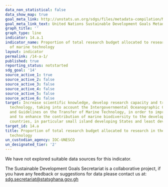 ```yaml
---
data_non_statistical: false
data_show_map: true
goal_meta_link: http://unstats.un.org/sdgs/files/metadata-compilation/Metadata-Goal-14.pdf
goal_meta_link_text: United Nations Sustainable Development Goals Metadata (pdf 288kB)
graph_title: ''
graph_type: line
indicator: 14.a.1
indicator_name: Proportion of total research budget allocated to research in the field
  of marine technology
layout: indicator
permalink: /14-a-1/
published: true
reporting_status: notstarted
sdg_goal: '14'
source_active_1: true
source_active_2: false
source_active_3: false
source_active_4: false
source_active_5: false
source_active_6: false
target: Increase scientific knowledge, develop research capacity and transfer marine
  technology, taking into account the Intergovernmental Oceanographic Commission Criteria
  and Guidelines on the Transfer of Marine Technology, in order to improve ocean health
  and to enhance the contribution of marine biodiversity to the development of developing
  countries, in particular small island developing States and least developed countries
target_id: 14.a
title: Proportion of total research budget allocated to research in the field of marine
  technology
un_custodian_agency: IOC-UNESCO
un_designated_tier: '2'
---
```

We have not explored suitable data sources for this indicator.

The Sustainable Development Goals Secretariat is a collaborative project, if you have any feedback or suggestions for data please contact us at: sdg.secretariat@statsghana.gov.gh
